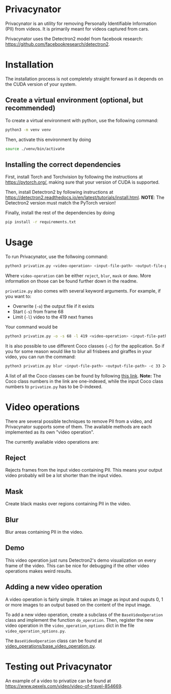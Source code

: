 # Privacynator
Privacynator is an utility for removing Personally Identifiable Information (PII) from videos. It is primarily meant for videos captured from cars.

Privacynator uses the Detectron2 model from facebook research: <https://github.com/facebookresearch/detectron2>.

# Installation
The installation process is not completely straight forward as it depends on the CUDA version of your system.
## Create a virtual environment (optional, but recommended)
To create a virtual environment with python, use the following command:
``` sh
python3 -m venv venv
```

Then, activate this environment by doing
``` sh
source ./venv/bin/activate
```

## Installing the correct dependencies
First, install Torch and Torchvision by following the instructions at <https://pytorch.org/>, making sure that your version of CUDA is supported.

Then, install Detectron2 by following instructions at <https://detectron2.readthedocs.io/en/latest/tutorials/install.html>. **NOTE**: The Detectron2 version must match the PyTorch version!

Finally, install the rest of the dependencies by doing
``` sh
pip install -r requirements.txt
```

# Usage
To run Privacynator, use the follwoing command:
``` sh
python3 privatize.py <video-operation> <input-file-path> <output-file-path>
```

Where `video-operation` can be either `reject`, `blur`, `mask` or `demo`. More information on those can be found further down in the readme.

`privatize.py` also comes with several keyword arguments. For example, if you want to:
- Overwrite (`-o`) the output file if it exists
- Start (`-s`) from frame 68
- Limit (`-l`) video to the 419 next frames

Your command would be
``` sh
python3 privatize.py -o -s 68 -l 419 <video-operation> <input-file-path> <output-file-path>
```

It is also possible to use different Coco classes (`-c`) for the application. So if you for some reason would like to blur all frisbees and giraffes in your video, you can run the command:

``` sh
python3 privatize.py blur <input-file-path> <output-file-path> -c 33 24
```

A list of all the Coco classes can be found by following [this link](https://tech.amikelive.com/node-718/what-object-categories-labels-are-in-coco-dataset/). **Note:** The Coco class numbers in the link are one-indexed, while the input Coco class numbers to `privatize.py` has to be 0-indexed.

# Video operations
There are several possible techniques to remove PII from a video, and Privacynator supports some of them. The available methods are each implemented as its own "video operation".

The currently available video operations are:
## Reject
Rejects frames from the input video containing PII. This means your output video probably will be a lot shorter than the input video.

## Mask
Create black masks over regions containing PII in the video.

## Blur
Blur areas containing PII in the video.

## Demo
This video operation just runs Detectron2's demo visualization on every frame of the video. This can be nice for debugging if the other video operations makes weird results.

## Adding a new video operation
A video operation is fairly simple. It takes an image as input and ouputs 0, 1 or more images to an output based on the content of the input image.

To add a new video operation, create a subclass of the `BaseVideoOperation` class and implement the function `do_operation`. Then, register the new video operation in the `video_operation_options` dict in the file `video_operation_options.py`.

The `BaseVideoOperation` class can be found at [video_operations/base_video_operation.py](video_operations/base_video_operation.py).

# Testing out Privacynator
An example of a video to privatize can be found at <https://www.pexels.com/video/video-of-travel-854669>.
